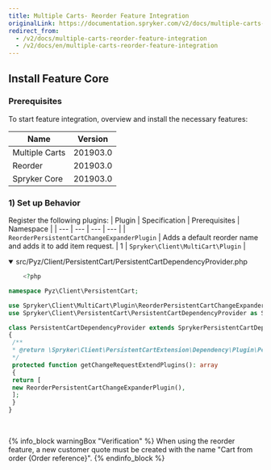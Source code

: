 ```yaml
---
title: Multiple Carts- Reorder Feature Integration
originalLink: https://documentation.spryker.com/v2/docs/multiple-carts-reorder-feature-integration
redirect_from:
  - /v2/docs/multiple-carts-reorder-feature-integration
  - /v2/docs/en/multiple-carts-reorder-feature-integration
---
```


## Install Feature Core

### Prerequisites

To start feature integration, overview and install the necessary features:

| Name | Version |
| --- | --- |
| Multiple Carts | 201903.0 |
| Reorder | 201903.0 |
| Spryker Core | 201903.0 |

### 1) Set up Behavior
Register the following plugins:
| Plugin | Specification | Prerequisites | Namespace |
| --- | --- | --- | --- |
|  `ReorderPersistentCartChangeExpanderPlugin` | Adds a default reorder name and adds it to add item request. | 1 |  `Spryker\Client\MultiCart\Plugin` |

<details open>
    <summary>src/Pyz/Client/PersistentCart/PersistentCartDependencyProvider.php</summary>

```php
    <?php

namespace Pyz\Client\PersistentCart;

use Spryker\Client\MultiCart\Plugin\ReorderPersistentCartChangeExpanderPlugin;
use Spryker\Client\PersistentCart\PersistentCartDependencyProvider as SprykerPersistentCartDependencyProvider;

class PersistentCartDependencyProvider extends SprykerPersistentCartDependencyProvider
{
 /**
 * @return \Spryker\Client\PersistentCartExtension\Dependency\Plugin\PersistentCartChangeExpanderPluginInterface[]
 */
 protected function getChangeRequestExtendPlugins(): array
 {
 return [
 new ReorderPersistentCartChangeExpanderPlugin(),
 ];
 }
}
```
<br>
</details>

{% info_block warningBox "Verification" %}
When using the reorder feature, a new customer quote must be created with the name "Cart from order {Order reference}".
{% endinfo_block %}
